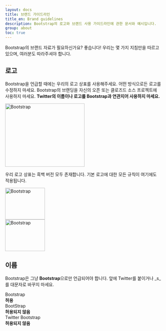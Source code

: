 ```yaml
---
layout: docs
title: 브랜드 가이드라인
title_en: Brand guidelines
description: Bootstrap의 로고와 브랜드 사용 가이드라인에 관한 문서와 예시입니다.
group: about
toc: true
---
```


Bootstrap의 브랜드 자료가 필요하신가요? 좋습니다! 우리는 몇 가지 지침만을 따르고 있으며, 여러분도 따라주셔야 합니다.

## 로고

Bootstrap을 언급할 때에는 우리의 로고 상표를 사용해주세요. 어떤 방식으로든 로고를 수정하지 마세요. Bootstrap의 브랜딩을 자신의 오픈 또는 클로즈드 소스 프로젝트에 사용하지 마세요. **Twitter의 이름이나 로고를 Bootstrap과 연관지어 사용하지 마세요.**

<div class="bd-brand-item px-2 py-5 mb-3 bg-light rounded-lg">
  <img class="d-block img-fluid mx-auto" src="/docs/{{< param docs_version >}}/assets/brand/bootstrap-logo.svg" alt="Bootstrap" width="256" height="204">
</div>

우리 로고 상표는 흑백 버전 모두 존재합니다. 기본 로고에 대한 모든 규칙이 여기에도 적용됩니다.

<div class="bd-brand-logos d-sm-flex text-center bg-light rounded-lg overflow-hidden w-100 mb-3">
  <div class="bd-brand-item w-100 px-2 py-5">
    <img src="/docs/{{< param docs_version >}}/assets/brand/bootstrap-logo-black.svg" alt="Bootstrap" width="128" height="102" loading="lazy">
  </div>
  <div class="bd-brand-item w-100 px-2 py-5 inverse">
    <img src="/docs/{{< param docs_version >}}/assets/brand/bootstrap-logo-white.svg" alt="Bootstrap" width="128" height="102" loading="lazy">
  </div>
</div>

## 이름

Bootstrap은 그냥 **Bootstrap**으로만 언급되어야 합니다. 앞에 Twitter를 붙이거나 _s_를 대문자로 바꾸지 마세요.

<div class="bd-brand-logos d-sm-flex text-center bg-light rounded-lg overflow-hidden w-100 mb-3">
  <div class="bd-brand-item w-100 p-3">
    <div class="h3">Bootstrap</div>
    <strong class="text-success">허용</strong>
  </div>
  <div class="bd-brand-item w-100 p-3">
    <div class="h3 text-muted">BootStrap</div>
    <strong class="text-danger">허용되지 않음</strong>
  </div>
  <div class="bd-brand-item w-100 p-3">
    <div class="h3 text-muted">Twitter Bootstrap</div>
    <strong class="text-danger">허용되지 않음</strong>
  </div>
</div>
